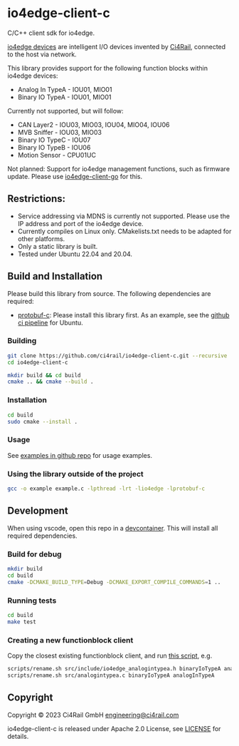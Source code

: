 # io4edge-client-c
C/C++ client sdk for io4edge.

[io4edge devices](https://docs.ci4rail.com/edge-solutions/io4edge/) are intelligent I/O devices invented by [Ci4Rail](https://www.ci4rail.com), connected to the host via network.

This library provides support for the following function blocks within io4edge devices:
* Analog In TypeA - IOU01, MIO01
* Binary IO TypeA - IOU01, MIO01

Currently not supported, but will follow:
* CAN Layer2 - IOU03, MIO03, IOU04, MIO04, IOU06
* MVB Sniffer - IOU03, MIO03
* Binary IO TypeC - IOU07
* Binary IO TypeB - IOU06
* Motion Sensor - CPU01UC

Not planned: Support for io4edge management functions, such as firmware update. Please use [io4edge-client-go](http://github.com/ci4rail/io4edge-client-go) for this.

## Restrictions: 

* Service addressing via MDNS is currently not supported. Please use the IP address and port of the io4edge device.
* Currently compiles on Linux only. CMakelists.txt needs to be adapted for other platforms.
* Only a static library is built.
* Tested under Ubuntu 22.04 and 20.04. 

## Build and Installation

Please build this library from source. The following dependencies are required:

* [protobuf-c](https://github.com/protobuf-c/protobuf-c): Please install this library first. As an example, see the [github ci pipeline](.github/workflows/buildtest.yml) for Ubuntu.


### Building 

```bash
git clone https://github.com/ci4rail/io4edge-client-c.git --recursive
cd io4edge-client-c

mkdir build && cd build
cmake .. && cmake --build .
```

### Installation

```bash 
cd build
sudo cmake --install .
```
### Usage

See [examples in github repo](https://github.com/ci4rail/io4edge-client-c/examples) for usage examples.

### Using the library outside of the project

```bash
gcc -o example example.c -lpthread -lrt -lio4edge -lprotobuf-c
```

## Development

When using vscode, open this repo in a [devcontainer](./devcontainer). This will install all required dependencies.

### Build for debug
    
```bash
mkdir build
cd build
cmake -DCMAKE_BUILD_TYPE=Debug -DCMAKE_EXPORT_COMPILE_COMMANDS=1 ..
```
### Running tests

```bash
cd build
make test
```

### Creating a new functionblock client

Copy the closest existing functionblock client, and run [this script](./scripts/rename.sh), e.g.

```bash
scripts/rename.sh src/include/io4edge_analogintypea.h binaryIoTypeA analogInTypeA
scripts/rename.sh src/analogintypea.c binaryIoTypeA analogInTypeA  
```


## Copyright

Copyright © 2023 Ci4Rail GmbH <engineering@ci4rail.com>

io4edge-client-c is released under Apache 2.0 License, see [LICENSE](LICENSE) for details.
